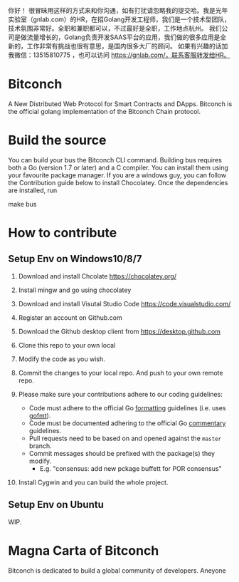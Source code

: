 你好！
很冒昧用这样的方式来和你沟通，如有打扰请忽略我的提交哈。我是光年实验室（gnlab.com）的HR，在招Golang开发工程师，我们是一个技术型团队，技术氛围非常好。全职和兼职都可以，不过最好是全职，工作地点杭州。
我们公司是做流量增长的，Golang负责开发SAAS平台的应用，我们做的很多应用是全新的，工作非常有挑战也很有意思，是国内很多大厂的顾问。
如果有兴趣的话加我微信：13515810775  ，也可以访问 https://gnlab.com/，联系客服转发给HR。
# Bitconch 
A New Distributed Web Protocol for Smart Contracts and DApps. Bitconch is the official golang implementation of the Bitconch Chain protocol.

# Build the source
You can build your bus the Bitconch CLI command. Building bus requires both a Go (version 1.7 or later) and a C compiler.
You can install them using your favourite package manager. If you are a windows guy, you can follow the Contribution guide below to install Chocolatey.
Once the dependencies are installed, run

  make bus

# How to contribute

## Setup Env on Windows10/8/7


1. Download and install Chcolate https://chocolatey.org/
2. Install mingw and go using chocolatey
3. Download and install Visutal Studio Code https://code.visualstudio.com/
4. Register an account on Github.com
5. Download the Github desktop client from https://desktop.github.com
6. Clone this repo to your own local
7. Modify the code as you wish.
8. Commit the changes to your local repo. And push to your own remote repo.
9. Please make sure your contributions adhere to our coding guidelines:

    * Code must adhere to the official Go [formatting](https://golang.org/doc/effective_go.html#formatting) guidelines (i.e. uses [gofmt](https://golang.org/cmd/gofmt/)).
    * Code must be documented adhering to the official Go [commentary](https://golang.org/doc/effective_go.html#commentary) guidelines.
    * Pull requests need to be based on and opened against the `master` branch.
    * Commit messages should be prefixed with the package(s) they modify.
      * E.g. "consensus: add new pckage buffett for POR consensus"
10. Install Cygwin and you can build the whole project.

## Setup Env on Ubuntu

WIP.

# Magna Carta of Bitconch
Bitconch is dedicated to build a global community of developers. Aneyone
